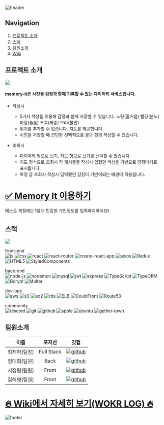 ![header](https://capsule-render.vercel.app/api?type=waving&color=0:683087,25:9c2835,50:eee44a,75:67985c,100:2482c2&height=300&section=header&text=Memory-It&fontSize=90&fontColor=FCFCFC)


## Navigation
1. [프로젝트 소개](#프로젝트-소개)   
2. [스택](#스택)   
3. [팀원소개](#팀원소개)    
4. [Wiki](https://github.com/codestates/Memory-It/wiki)

## 프로젝트 소개
![](https://cdn.discordapp.com/attachments/924936549395750985/925241446292942848/memory-it-removebg-preview.png)

#### memory-it은 사진을 감정과 함께 기록할 수 있는 다이어리 서비스입니다.
  - 작성시
    - 5가지 색상을 이용해 감정과 함께 저장할 수 있습니다. 노랑(즐거움) 빨강(분노) 파랑(슬픔) 초록(짜증) 보라(불안)
    - 위치를 추가할 수 있습니다. 지도를 제공합니다
    - 사진을 저장할 때 간단한 선택적으로 글과 함께 작성할 수 있습니다.

  - 조회시
    - 다이어리 형으로 보기, 지도 형으로 보기를 선택할 수 있습니다.
    - 지도 형식으로 조회시 각 게시물들 작성시 입혔던 색상을 기반으로 감정마커로 표시됩니다.
    - 특정 글 조회시 작성시 입력했던 감정이 기반이되는 배경이 적용됩니다.

# [✅ Memory It 이용하기](https://memoryit.org)
테스트 계정에는 ❗️절대 민감한 개인정보를 입력하지마세요❗️


## 스택
![](https://cdn.discordapp.com/attachments/924936549395750985/925871286360633444/memory-it_blueprint_4.png)

front-end   
![js](https://img.shields.io/badge/JavaScript-F7DF1E?style=flat-square&logo=JavaScript&logoColor=black) ![css](https://img.shields.io/badge/CSS-1572B6?style=flat-square&logo=CSS3&logoColor=black) ![react](https://img.shields.io/badge/React-61DAFB?style=flat-square&logo=React&logoColor=black) ![react-router](https://img.shields.io/badge/React%20Router-CA4245?style=flat-square&logo=ReactRouter&logoColor=black) ![create-react-app](https://img.shields.io/badge/Create%20React%20App-09D3AC?style=flat-square&logo=CreateReactApp&logoColor=black) ![axios](https://img.shields.io/badge/Axios-512ad0?style=flat-square&logo=axios&logoColor=black) ![Redux](https://img.shields.io/badge/Redux-764ABC?style=flat-square&logo=Redux&logoColor=black) ![HTML5](https://img.shields.io/badge/HTML5-E34F26?style=flat-square&logo=HTML5&logoColor=black) ![StyledComponents](https://img.shields.io/badge/StyledComponents-DB7093?style=flat-square&logo=StyledComponents&logoColor=black) 

back-end   
![node-js](https://img.shields.io/badge/Node%20Js-339933?style=flat-square&logo=Node.Js&logoColor=black) ![nodemon](https://img.shields.io/badge/Nodemon-76D04B?style=flat-square&logo=Nodemon&logoColor=black) ![mysql](https://img.shields.io/badge/MySQL-4479A1?style=flat-square&logo=MySQL&logoColor=black) ![jwt](https://img.shields.io/badge/JWT-FFB3C7?style=flat-square&logo=JSONWebTokens&logoColor=black) ![express](https://img.shields.io/badge/Express-EEEEEE?style=flat-square&logo=Express&logoColor=black) ![TypeScript](https://img.shields.io/badge/TypeScript-3178C6?style=flat-square&logo=TypeScript&logoColor=black) ![TypeORM](https://img.shields.io/badge/TypeORM-FF7F50?style=flat-square&logo=TypeORM&logoColor=black) ![Bcrypt](https://img.shields.io/badge/Bcrypt-DEB887?style=flat-square&logo=Bcrypt&logoColor=black) ![Multer](https://img.shields.io/badge/Multer-00FF00?style=flat-square&logo=Multer&logoColor=black)

dev-ops   
![aws](https://img.shields.io/badge/AWS-232F3E?style=flat-square&logo=AmazonAWS&logoColor=FF9900) ![s3](https://img.shields.io/badge/S3-569A31?style=flat-square&logo=AmazonS3&logoColor=black) ![ec2](https://img.shields.io/badge/EC2-FF9900?style=flat-square&logo=AmazonEC2&logoColor=black) ![rds](https://img.shields.io/badge/RDS-0078D2?style=flat-square&logo=AmazonRDS&logoColor=black) ![ELB](https://img.shields.io/badge/ELB-3CB371?style=flat-square&logo=AmazonELB&logoColor=black) ![CouldFront](https://img.shields.io/badge/CouldFront-48D1CC?style=flat-square&logo=AmazonCouldFront&logoColor=black) ![Route53](https://img.shields.io/badge/Route53-9400D3?style=flat-square&logo=AmazonRoute53&logoColor=black)


community   
![discord](https://img.shields.io/badge/discord-5865F2?style=flat-square&logo=Discord&logoColor=black) ![git](https://img.shields.io/badge/Git-F05032?style=flat-square&logo=Git&logoColor=black) ![github](https://img.shields.io/badge/Github-181717?style=flat-square&logo=Github&logoColor=white) ![apple](https://img.shields.io/badge/MacOS-000000?style=flat-square&logo=Apple&logoColor=white) ![ubuntu](https://img.shields.io/badge/Ubuntu-E95420?style=flat-square&logo=Ubuntu&logoColor=black) ![gether-town](https://img.shields.io/badge/GetherTown-4353c9?style=flat-square&logo=GetherTown&logoColor=black)



## 팀원소개
|이름|포지션|깃헙|
|:---:|:---:|:---:|
|최재하(팀장)|Full Stack|[![github](https://img.shields.io/badge/최재하-181717?style=flat-square&logo=GitHub&logoColor=white)](https://github.com/cjhmoves33)|
|정대희(팀원)|Back|[![github](https://img.shields.io/badge/정대희-181717?style=flat-square&logo=GitHub&logoColor=white)](https://github.com/jres1007)|
|서정원(팀원)|Front|[![github](https://img.shields.io/badge/서정원-181717?style=flat-square&logo=GitHub&logoColor=white)](https://github.com/rkems0122)|
|김혜영(팀원)|Front|[![github](https://img.shields.io/badge/김혜영-181717?style=flat-square&logo=GitHub&logoColor=white)](https://github.com/hit-that-drum)|


# [🔥 Wiki에서 자세히 보기(WOKR LOG) 🔥](https://github.com/codestates/Memory-It/wiki/Work-Log)


![footer](https://capsule-render.vercel.app/api?section=footer&type=waving&reversal=true&color=0:683087,25:9c2835,50:eee44a,75:67985c,100:2482c2&height=300&fontColor=FCFCFC)
